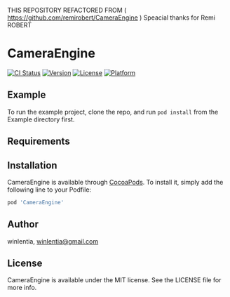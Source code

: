 THIS REPOSITORY REFACTORED FROM ( https://github.com/remirobert/CameraEngine ) Speacial thanks for Remi ROBERT

# CameraEngine

[![CI Status](https://img.shields.io/travis/winlentia/CameraEngine.svg?style=flat)](https://travis-ci.org/winlentia/CameraEngine)
[![Version](https://img.shields.io/cocoapods/v/CameraEngine.svg?style=flat)](https://cocoapods.org/pods/CameraEngine)
[![License](https://img.shields.io/cocoapods/l/CameraEngine.svg?style=flat)](https://cocoapods.org/pods/CameraEngine)
[![Platform](https://img.shields.io/cocoapods/p/CameraEngine.svg?style=flat)](https://cocoapods.org/pods/CameraEngine)

## Example

To run the example project, clone the repo, and run `pod install` from the Example directory first.

## Requirements

## Installation

CameraEngine is available through [CocoaPods](https://cocoapods.org). To install
it, simply add the following line to your Podfile:

```ruby
pod 'CameraEngine'
```

## Author

winlentia, winlentia@gmail.com

## License

CameraEngine is available under the MIT license. See the LICENSE file for more info.
